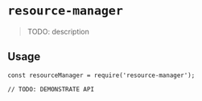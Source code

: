 # `resource-manager`

> TODO: description

## Usage

```
const resourceManager = require('resource-manager');

// TODO: DEMONSTRATE API
```
